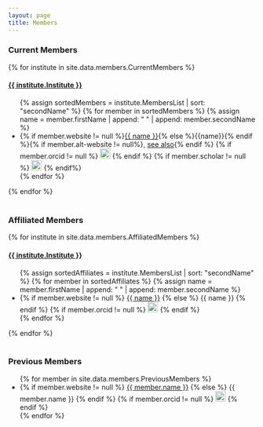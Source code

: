 ```yaml
---
layout: page
title: Members
---
```


<h3>Current Members</h3> 
<section class="w3-row">
{% for institute in site.data.members.CurrentMembers %}  
  <section class="w3-third w3-container">
  <div class="shaded_box">
  <h4 class="w3-margin-left" style="text-decoration: underline;">{{ institute.Institute }} </h4>
  <ul >
  {% assign sortedMembers = institute.MembersList | sort: "secondName" %}
  {% for member in sortedMembers %}
  {% assign name = member.firstName | append: " " | append: member.secondName %}
  <li> {% if member.website != null %}<a href="{{ member.website }}" target="_blank" rel="noopener noreferrer">{{ name }}</a>{% else %}{{name}}{% endif %}{% if member.alt-website != null%}, <a href="{{ member.alt-website }}" target="_blank" rel="noopener noreferrer">see also</a>{% endif %}
  {% if member.orcid != null %}
    <a href="{{ member.orcid }}" target="_blank" rel="noopener noreferrer"><img alt="ORCID logo" src="/images/logos/orcid_32x32.png" width="21" height="21"/></a>
  {% endif %}
  {% if member.scholar != null %}
    <a href="{{ member.scholar }}" target="_blank" rel="noopener noreferrer"><img alt="Google Scholar Logo" src="/images/logos/gscholar32x32.png" width="21" height="21"/></a>
  {% endif%}
  </li>
  {% endfor %}
  </ul>
  </div>
  </section>
{% endfor  %}
 
</section>
<br>

<h3> Affiliated Members </h3>
<section class="w3-row">
{% for institute in site.data.members.AffiliatedMembers %}

  <section class="w3-third w3-container">
  <div class="shaded_box">
  <h4 class="w3-margin-left" style="text-decoration: underline;">{{ institute.Institute }}</h4>

  <ul>
  {% assign sortedAffiliates = institute.MembersList | sort: "secondName" %}
  {% for member in sortedAffiliates %}
  {% assign name = member.firstName | append: " " | append: member.secondName %}
    <li>
    {% if member.website != null %}
      <a href="{{ member.website }}" target="_blank" rel="noopener noreferrer">{{ name }}</a>
    {% else %}
      {{ name }}
    {% endif %}
    {% if member.orcid != null %}
      <a href="{{ member.orcid }}" target="_blank" rel="noopener noreferrer"><img alt="ORCID logo" src="/images/logos/orcid_32x32.png" width="21" height="21"/></a>
    {% endif %}
    </li>
  {% endfor %}
  </ul>
  </div>
  </section>
{% endfor %}
</section>
<br>

<h3> Previous Members </h3>
<section class="w3-row">
<div class="shaded_box w3-container w3-threequarter">
<ul>
{% for member in site.data.members.PreviousMembers %}   
  <li>
  {% if member.website != null %}
    <a href="{{ member.website }}" target="_blank" rel="noopener noreferrer">{{ member.name }}</a>
  {% else %}
    {{ member.name }}
  {% endif %}
  {% if member.orcid != null %}
  <a href="{{ member.orcid }}" target="_blank" rel="noopener noreferrer"><img alt="ORCID logo" src="/images/logos/orcid_32x32.png" width="21" height="21"/></a>
  {% endif %}
  </li>
{% endfor %}
</ul>
</div>
</section>
